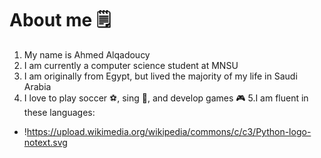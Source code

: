 # About me 🗒
1. My name is Ahmed Alqadoucy
2. I am currently a computer science student at MNSU
3. I am originally from Egypt, but lived the majority of my life in Saudi Arabia
4. I love to play soccer ⚽️, sing 🎤, and develop games 🎮
5.I am fluent in these languages:
* !https://upload.wikimedia.org/wikipedia/commons/c/c3/Python-logo-notext.svg
